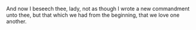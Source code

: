 And now I beseech thee, lady, not as though I wrote a new commandment unto thee, but that which we had from the beginning, that we love one another.
